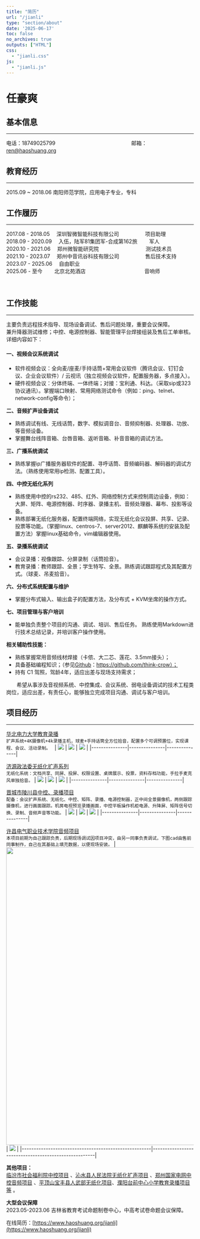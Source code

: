 ```yaml
---
title: "简历"
url: "/jianli"
type: "section/about"
date: '2025-06-17'
toc: false
no_archives: true
outputs: ["HTML"] 
css:
  - "jianli.css"
js:
  - "jianli.js"
---
```




# 任豪爽


## 基本信息
---

电话：18749025799 　　　　　　　　　　　　　　<!-- 期待职位：暂无   -->
邮箱：ren@haoshuang.org　　　　　　　　　　　
  




## 教育经历
---
2015.09 ~ 2018.06  南阳师范学院，应用电子专业，专科


##  工作履历
---
2017.08 - 2018.05 　深圳智微智能科技有限公司　　　　　项目助理  
2018.09 - 2020.09 　入伍，陆军81集团军-合成第162旅　　 军人   
2020.10 - 2021.06 　郑州微智能研究院　　　　　　　　　测试技术员  
2021.10 - 2023.07 　郑州中音讯谷科技有限公司　　　　　售后技术支持   
2023.07 - 2025.06  　自由职业  
2025.06 - 至今   　　北京北苑酒店  　　　　　　　　　　　音响师         
<!-- 
| 时间段               | 工作单位                  | 职位               |
| ----------------- | --------------------- | ---------------- |
| 2017.08 - 2018.05 | 深圳智微智能科技有限公司          | 项目助理             |
| 2018.09 - 2020.09 | 入伍参军（陆军81集团军 合成第162旅） | 军人               |
| 2020.10 - 2021.06 | 郑州微智能研究院              | 测试技术员            |
| 2021.10 - 2023.07 | 郑州中音讯谷科技有限公司          | 售后技术支持           |
| 2023.07 - 至今      | 自由职业                  | 自由职业者，现谋求一份稳定的工作 | -->

  
  </br>
  
## 工作技能
---
主要负责远程技术指导、现场设备调试、售后问题处理，重要会议保障。  
兼升降器测试维修；中控、电源控制器、智能管理平台焊接组装及售后工单审核。详细内容如下：

#### 一、视频会议系统调试  
   - 软件视频会议：全向麦/座麦/手持话筒+常用会议软件（腾讯会议、钉钉会议、企业会议软件）/ 云视讯（独立视频会议软件，配置服务器，多点接入）。     
   - 硬件视频会议：分体终端、一体终端；对接：宝利通、科达。（采取sip或323协议通讯）。掌握端口映射、常用网络测试命令（例如：ping、telnet、network-config等命令）；
  
**二、音频扩声设备调试**
   - 熟练调试有线、无线话筒，数字、模拟调音台、音频抑制器、处理器、功放、等音频设备。  
   - 掌握舞台线阵音箱、台唇音箱、返听音箱、补音音箱的调试方法。  
  
**三、广播系统调试**
   - 熟练掌握ip广播服务器软件的配置、寻呼话筒、音频编码器、解码器的调试方法。（熟练使用常用ip检测、配置工具）。
  
**四、中控无纸化系列**
   - 熟练使用中控的rs232、485、红外、网络控制方式来控制周边设备，例如：大屏、矩阵、电源控制器、时序器、录播主机、音频处理器、幕布、投影等设备。  
   - 熟练部署无纸化服务器，配置终端网络，实现无纸化会议投屏、共享、记录、投票等功能。（掌握linux、centros-7、server2012、麒麟等系统的安装及配置方法）掌握linux基础命令，vim编辑器使用。  

  **五、录播系统调试**
   - 会议录播：视像跟踪、分屏录制（话筒拾音）。
   - 教育录播：教师跟踪、全景；学生特写、全景。熟练调试跟踪程式及其配置方式。（球麦、吊麦拾音）。
  
  **六、分布式系统配置与维护**
   - 掌握分布式输入、输出盒子的配置方法，及分布式 + KVM坐席的操作方式。
  
  **七、项目管理与客户培训**
   - 能单独负责整个项目的沟通、调试、培训、售后任务。 熟练使用Markdown进行技术总结记录，并培训客户操作使用。
  
  **相关辅助性技能：**  
  - 熟练掌握常用音频线材焊接（卡侬、大二芯、莲花、3.5mm接头）；  
  - 具备基础编程知识；（参见[Github](https://github.com/think-crow  )：https://github.com/think-crow）；  
  - 持有 C1 驾照，驾龄4年，适应出差与现场支持需求；  
 
  
<!-- 目前正在寻找一份技术支持类岗位，希望在稳定的工作环境中继续提升专业能力，发挥自身在设备调试、中控集成及系统支持方面的优势，助力团队高效完成项目交付与运维保障。 -->
　　希望从事涉及音视频系统、中控集成、会议系统、弱电设备调试的技术工程类岗位，适应出差，有责任心，能够独立完成项目沟通、调试与客户培训。

## 项目经历  
---

[华北电力大学教育录播](https://www.zyxgkj.com/newsinfo/5380626.html)　　　　　 [](#modal-hb)   
`扩声系统+4K摄像机+4k录播主机，球麦+手持话筒全方位拾音，配置多个可调预置位，实现课程、会议、活动录制。 `
| ![]( https://cdn.jsdelivr.net/gh/think-crow/Backup@main/gz/1/1.jpg ) | ![](https://cdn.jsdelivr.net/gh/think-crow/Backup@main/gz/1/6.jpg) | ![](https://cdn.jsdelivr.net/gh/think-crow/Backup@main/gz/1/3.jpg) |
|---------------|---------------|---------------|

[济源政法委无纸化扩声系列](https://www.zyxgkj.com/newsinfo/2765098.html)[](#modal-hb5) 　   
`无纸化系统：文档共享、同屏、投屏、权限设置、桌牌展示、投票，资料存档功能，手拉手麦克风单独拾音。`
| ![]( https://cdn.jsdelivr.net/gh/think-crow/Backup@main/gz/4/1.jpg ) | ![](https://cdn.jsdelivr.net/gh/think-crow/Backup@main/gz/4/2.jpg) | ![](https://cdn.jsdelivr.net/gh/think-crow/Backup@main/gz/4/3.jpg) |
|---------------|---------------|---------------|

[晋城市陵川县中控、录播项目](https://www.zyxgkj.com/newsinfo/2527309.html)  　　[](#modal-hb4)   
`配备：会议扩声系统、无纸化、中控、矩阵、录播、电源控制器，正中间全景摄像机，两侧跟踪摄像机，进行画面跟踪。机房电视预览录播画面，中控平板操作机柜电源、升降屏、矩阵信号切换、录制、音频声音等功能。` 
| ![]( https://cdn.jsdelivr.net/gh/think-crow/Backup@main/gz/3/1.jpg ) | ![](https://cdn.jsdelivr.net/gh/think-crow/Backup@main/gz/3/6.jpg) | ![](https://cdn.jsdelivr.net/gh/think-crow/Backup@main/gz/7/微信图片_20250509182748.jpg) |
|---------------|---------------|---------------|

[许昌电气职业技术学院音频项目](https://www.zyxgkj.com/newsinfo/6250872.html)　 [](#modal-hb7)   
`本项目前期为自己跟踪负责，后期现场调试因项目冲突，由另一同事负责调试，下图cad由售前同事制作，自己在其基础上填充数据，以便现场安装。`
| <img src="https://cdn.jsdelivr.net/gh/think-crow/Backup@main/gz/8/5.jpg" width="800"/> | ![](https://cdn.jsdelivr.net/gh/think-crow/Backup@main/gz/8/3.jpeg) |
|------------------------------------------------------|------------------------------------------------------|


**其他项目：**  
[临汾市社会福利院中控项目](https://www.zyxgkj.com/newsinfo/5402253.html)[](#modal-hb2) 、[沁水县人民法院无纸化扩声项目](https://www.zyxgkj.com/newsinfo/2521741.html)[](#modal-hb6) 、[郑州国家电网中控音频项目](https://www.zyxgkj.com/newsinfo/4551709.html) 、[平顶山宝丰县人武部无纸化项目](https://www.zyxgkj.com/newsinfo/2437276.html)、[濮阳台前中心小学教育录播项目等](https://www.zyxgkj.com/newsinfo/4270185.html)[](#modal-hb1) 。  

**大型会议保障**  
2023.05-2023.06 吉林省教育考试命题制卷中心，中高考试卷命题会议保障。  [](#modal-hb8)      

在线简历：[https://www.haoshuang.org/jianli](https://www.haoshuang.org/jianli)
